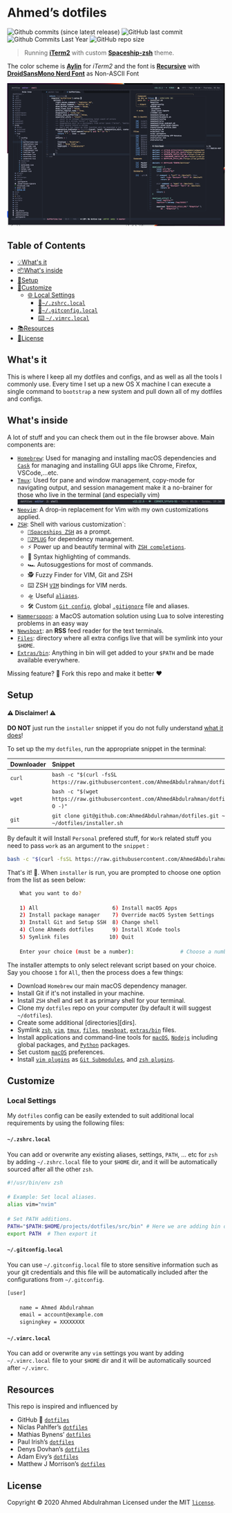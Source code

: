 # Ahmed’s dotfiles

![Github commits (since latest release)](https://img.shields.io/github/commits-since/filipekiss/dotfiles/latest.svg?colorA=5a5a5a&colorB=45b91f&style=plastic)
![GitHub last commit](https://img.shields.io/github/last-commit/AhmedAbdulrahman/dotfiles.svg?colorA=5a5a5a&colorB=45b91f&style=plastic)
![Github Commits Last Year](https://img.shields.io/github/commit-activity/y/AhmedAbdulrahman/dotfiles.svg?colorA=5a5a5a&colorB=45b91f&style=plastic)
![GitHub repo size](https://img.shields.io/github/repo-size/AhmedAbdulrahman/dotfiles.svg?colorA=5a5a5a&colorB=45b91f&style=plastic)

> Running [**iTerm2**](https://www.iterm2.com/) with custom [**Spaceship-zsh**](https://github.com/denysdovhan/spaceship-zsh-theme) theme.

The color scheme is [**Aylin**](https://github.com/AhmedAbdulrahman/aylin-iterm-theme) for _iTerm2_ and the font is [**Recursive**](https://www.recursive.design/) with [**DroidSansMono Nerd Font**](https://github.com/ryanoasis/nerd-fonts) as Non-ASCII Font

![Screenshot](assets/intro.png)

Table of Contents
-----------------

  * [💡What's it](#whats-it)
  * [📦What's inside](#whats-inside)
  * [🔧Setup](#setup)
  * [💄Customize](#customize)
    * [🌐 Local Settings](#local-settings)
      * [🐚`~/.zshrc.local`](#zshrclocal)
      * [🔁`~/.gitconfig.local`](#gitconfiglocal)
      * [⌨️ `~/.vimrc.local`](#vimrclocal)
  * [📚Resources](#resources)
  * [📄License](#license)

What's it
----------
This is where I keep all my dotfiles and configs, and as well as all the tools I commonly use. Every time I set up a new OS X machine I can execute a single command to `bootstrap` a new system and pull down all of my dotfiles and configs.

What's inside
-------------
A lot of stuff and you can check them out in the file browser above. Main components are:

- [`Homebrew`](https://brew.sh/): Used for managing and installing macOS dependencies and [`Cask`](https://github.com/caskroom/homebrew-cask) for managing and installing GUI apps like Chrome, Firefox, VSCode,...etc.
- [`Tmux`](http://tmux.sourceforge.net/): Used for pane and window management, copy-mode for navigating output, and session management make it a no-brainer for those who live in the terminal (and especially vim)
  ![Screenshot](assets/tmux.png)
- [`Neovim`](https://neovim.io): A drop-in replacement for Vim with my own customizations applied.
- [`ZSH`](http://www.zsh.org/): Shell with various customization`:
  - [`🚀Spaceships ZSH`](https://github.com/denysdovhan/spaceship-prompt) as a prompt.
  - [`🌺ZPLUG`](https://zplug.sh) for dependency management.
  - ⚡️ Power up and beautify terminal with [`ZSH completions`](zsh/completions).
  - 💄 Syntax highlighting of commands.
  - 🏎 Autosuggestions for most of commands.
  - 🕵️‍ Fuzzy Finder for VIM, Git and ZSH
  - ⌨️  ZSH [`VIM`](zsh/config/mappings.zsh) bindings for VIM nerds.
  - 🛸 Useful [`aliases`](zsh/config/aliases.zsh).
  - 🛠 Custom [`Git config`](files/.gitconfig), global [`.gitignore`](files/.config/git/.gitignore) file and aliases.
- [`Hammerspoon`](https://www.hammerspoon.org/): a MacOS automation solution  using Lua to solve interesting problems in an easy way
- [`Newsboat`](https://newsboat.org/): an **RSS** feed reader for the text terminals.
- [`Files`](files): directory where all extra configs live that will be symlink into your `$HOME`.
- [`Extras/bin`](extras/bin): Anything in bin will get added to your `$PATH` and be made available everywhere.

Missing feature? 🍴 Fork this repo and make it better ❤️

Setup
-----

#### ⚠️ Disclaimer! ⚠️
**DO NOT** just run the `installer` snippet if you do not fully understand [what it does](./installer.sh)!

To set up the my `dotfiles`, run the appropriate snippet in the terminal:

| Downloader | Snippet                                                                                                   |
| :--------- | :-------------------------------------------------------------------------------------------------------- |
| `curl`     | `bash -c "$(curl -fsSL https://raw.githubusercontent.com/AhmedAbdulrahman/dotfiles/master/installer.sh)"` |
| `wget`     | `bash -c "$(wget https://raw.githubusercontent.com/AhmedAbdulrahman/dotfiles/master/installer.sh -O -)"`  |
| `git`      | `git clone git@github.com:AhmedAbdulrahman/dotfiles.git ~/dotfiles && source ~/dotfiles/installer.sh`     |

By default it will Install `Personal` prefered stuff, for `Work` related stuff you need to pass `work` as an argument to the `snippet` :
```bash
bash -c "$(curl -fsSL https://raw.githubusercontent.com/AhmedAbdulrahman/dotfiles/master/installer.sh)" work
```

That's it! 🎉. When `installer` is run, you are prompted to choose one option from the list as seen below:

```bash
    What you want to do?

    1) All                        6) Install macOS Apps
    2) Install package manager    7) Override macOS System Settings
    3) Install Git and Setup SSH  8) Change shell
    4) Clone Ahmeds dotfiles      9) Install XCode tools
    5) Symlink files             10) Quit

    Enter your choice (must be a number):               # Choose a number
```
The installer attempts to only select relevant script based on your choice. Say you choose `1` for `All`, then the process does a few things:

* Download `Homebrew` our main macOS dependency manager.
* Install Git if it's not installed in your machine.
* Install `ZSH` shell and set it as primary shell for your terminal.
* Clone my `dotfiles` repo on your computer (by default it will suggest `~/dotfiles`).
* Create some additional [directories][dirs].
* Symlink [`zsh`](zsh), [`vim`](vim), [`tmux`](tmux), [`files`](files), [`newsboat`](newsboat), [`extras/bin`](extras/bin) files.
* Install applications and command-line tools for [`macOS`](scripts/brew.zsh), [`Nodejs`](scripts/nodejs.zsh) including global packages, and [`Python`](scripts/python-packages.zsh) packages.
* Set custom [`macOS`](extras/macos/.macos) preferences.
* Install [`vim plugins`](vim/pack/bundle/start) as [`Git Submodules`](https://git-scm.com/book/en/v2/Git-Tools-Submodules), and [`zsh plugins`](zsh/config/zplug.zsh).

Customize
---------

### Local Settings

My `dotfiles` config can be easily extended to suit additional local
requirements by using the following files:

#### `~/.zshrc.local`

You can add or overwrite any existing aliases, settings, `PATH`, ... etc for `zsh` by adding `~/.zshrc.local` file to your `$HOME` dir, and it will be automatically sourced after all the other `zsh`.

```bash
#!/usr/bin/env zsh

# Example: Set local aliases.
alias vim="nvim"

# Set PATH additions.
PATH="$PATH:$HOME/projects/dotfiles/src/bin" # Here we are adding bin directory to PATH
export PATH  # Then export it
```

#### `~/.gitconfig.local`

You can use `~/.gitconfig.local` file to store sensitive information such as your git credentials and this file will be automatically included after the configurations from `~/.gitconfig`.

```bash
[user]

    name = Ahmed Abdulrahman
    email = account@example.com
    signingkey = XXXXXXXX
```

#### `~/.vimrc.local`

You can add or overwrite any `vim` settings you want by adding `~/.vimrc.local` file to your `$HOME` dir and it will be automatically sourced after `~/.vimrc`.

Resources
---------

This repo is inspired and influenced by

- GitHub 💞 [`dotfiles`](http://dotfiles.github.io/)
- Niclas Pahlfer’s [`dotfiles`](https://github.com/Npahlfer)
- Mathias Bynens’ [`dotfiles`](https://github.com/mathiasbynens/dotfiles)
- Paul Irish’s [`dotfiles`](https://github.com/paulirish/dotfiles)
- Denys Dovhan’s [`dotfiles`](https://github.com/denysdovhan/dotfiles)
- Adam Eivy’s [`dotfiles`](https://github.com/atomantic/dotfiles)
- Matthew J Morrison’s [`dotfiles`](https://github.com/mattjmorrison/dotfiles)

License
-------
Copyright © 2020 Ahmed Abdulrahman
Licensed under the MIT [`license`](LICENSE.txt).
